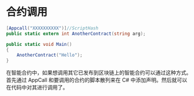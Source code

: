 # 合约调用

```c#
[Appcall("XXXXXXXXXX")]//ScriptHash
public static extern int AnotherContract(string arg);

public static void Main()
{
    AnotherContract("Hello");    
}
```

在智能合约中，如果想调用其它已发布到区块链上的智能合约可以通过这种方式。首先通过 AppCall 和要调用的合约的脚本散列来在 C# 中添加声明。然后就可以在代码中对其进行调用了。
